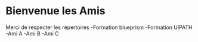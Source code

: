 # Bienvenue les Amis
Merci de respecter les répertoires
-Formation blueprism
-Formation UIPATH
-Ami A
-Ami B
-Ami C
